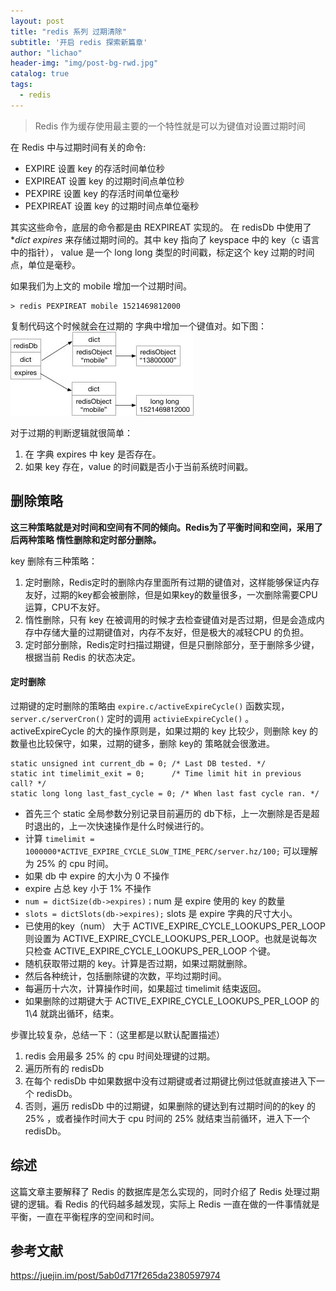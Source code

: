 ```yaml
---
layout: post
title: "redis 系列 过期清除"
subtitle: '开启 redis 探索新篇章'
author: "lichao"
header-img: "img/post-bg-rwd.jpg"
catalog: true
tags:
  - redis 
---
```



> Redis 作为缓存使用最主要的一个特性就是可以为键值对设置过期时间

在 Redis 中与过期时间有关的命令:
* EXPIRE 设置 key 的存活时间单位秒
* EXPIREAT 设置 key 的过期时间点单位秒
* PEXPIRE 设置 key 的存活时间单位毫秒
* PEXPIREAT 设置 key 的过期时间点单位毫秒

其实这些命令，底层的命令都是由 REXPIREAT 实现的。
在 redisDb 中使用了 **dict *expires** 来存储过期时间的。其中 key 指向了 keyspace 中的 key（c 语言中的指针）， value 是一个 long long 类型的时间戳，标定这个 key 过期的时间点，单位是毫秒。

如果我们为上文的 mobile 增加一个过期时间。

```
> redis PEXPIREAT mobile 1521469812000
```

复制代码这个时候就会在过期的 字典中增加一个键值对。如下图：
![存储概览](/img/redis/32.png)

对于过期的判断逻辑就很简单：
1. 在 字典 expires 中 key 是否存在。
2. 如果 key 存在，value 的时间戳是否小于当前系统时间戳。

## 删除策略

**这三种策略就是对时间和空间有不同的倾向。Redis为了平衡时间和空间，采用了后两种策略 惰性删除和定时部分删除。**

key 删除有三种策略：

1. 定时删除，Redis定时的删除内存里面所有过期的键值对，这样能够保证内存友好，过期的key都会被删除，但是如果key的数量很多，一次删除需要CPU运算，CPU不友好。
2. 惰性删除，只有 key 在被调用的时候才去检查键值对是否过期，但是会造成内存中存储大量的过期键值对，内存不友好，但是极大的减轻CPU 的负担。
3. 定时部分删除，Redis定时扫描过期键，但是只删除部分，至于删除多少键，根据当前 Redis 的状态决定。

#### 定时删除

过期键的定时删除的策略由 ```expire.c/activeExpireCycle()``` 函数实现， ```server.c/serverCron()``` 定时的调用 ```activieExpireCycle()``` 。
activeExpireCycle 的大的操作原则是，如果过期的 key 比较少，则删除 key 的数量也比较保守，如果，过期的键多，删除 key的 策略就会很激进。

```
static unsigned int current_db = 0; /* Last DB tested. */
static int timelimit_exit = 0;      /* Time limit hit in previous call? */
static long long last_fast_cycle = 0; /* When last fast cycle ran. */

```

* 首先三个 static 全局参数分别记录目前遍历的 db下标，上一次删除是否是超时退出的，上一次快速操作是什么时候进行的。
* 计算 ```timelimit = 1000000*ACTIVE_EXPIRE_CYCLE_SLOW_TIME_PERC/server.hz/100;``` 可以理解为 25% 的 cpu 时间。
* 如果 db 中 expire 的大小为 0 不操作
* expire 占总 key 小于 1% 不操作
* ```num = dictSize(db->expires)；```num 是 expire 使用的 key 的数量
* ```slots = dictSlots(db->expires);``` slots 是 expire 字典的尺寸大小。
* 已使用的key（num） 大于 ACTIVE_EXPIRE_CYCLE_LOOKUPS_PER_LOOP 则设置为 ACTIVE_EXPIRE_CYCLE_LOOKUPS_PER_LOOP。也就是说每次只检查 ACTIVE_EXPIRE_CYCLE_LOOKUPS_PER_LOOP 个键。
* 随机获取带过期的 key。计算是否过期，如果过期就删除。
* 然后各种统计，包括删除键的次数，平均过期时间。
* 每遍历十六次，计算操作时间，如果超过 timelimit 结束返回。
* 如果删除的过期键大于 ACTIVE_EXPIRE_CYCLE_LOOKUPS_PER_LOOP 的 1\4 就跳出循环，结束。

步骤比较复杂，总结一下：（这里都是以默认配置描述）

1. redis 会用最多 25% 的 cpu 时间处理键的过期。
2. 遍历所有的 redisDb
3. 在每个 redisDb 中如果数据中没有过期键或者过期键比例过低就直接进入下一个 redisDb。
4. 否则，遍历 redisDb 中的过期键，如果删除的键达到有过期时间的的key 的25% ，或者操作时间大于 cpu 时间的 25% 就结束当前循环，进入下一个redisDb。

## 综述
这篇文章主要解释了 Redis 的数据库是怎么实现的，同时介绍了 Redis 处理过期键的逻辑。看 Redis 的代码越多越发现，实际上 Redis 一直在做的一件事情就是平衡，一直在平衡程序的空间和时间。

## 参考文献
https://juejin.im/post/5ab0d717f265da2380597974